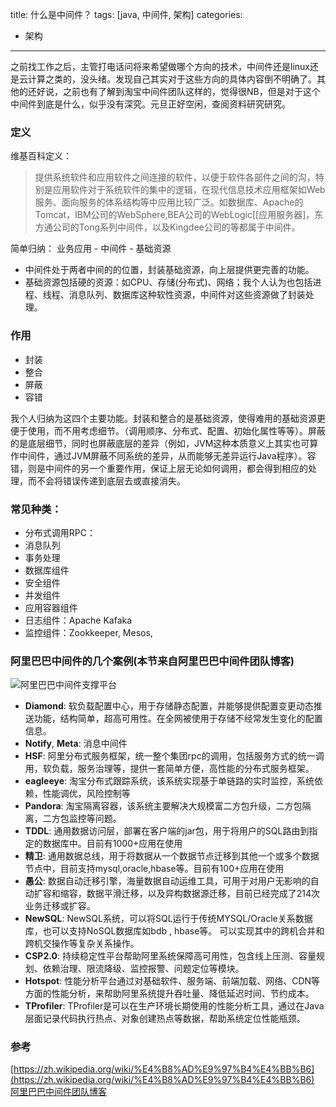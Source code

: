 title: 什么是中间件？
tags: [java, 中间件, 架构]
categories: 
- 架构
---

之前找工作之后，主管打电话问将来希望做哪个方向的技术，中间件还是linux还是云计算之类的，没头绪。发现自己其实对于这些方向的具体内容倒不明确了。其他的还好说，之前也有了解到淘宝中间件团队这样的，觉得很NB，但是对于这个中间件到底是什么，似乎没有深究。元旦正好空闲，查阅资料研究研究。

### 定义
维基百科定义：
>提供系统软件和应用软件之间连接的软件，以便于软件各部件之间的沟，特别是应用软件对于系统软件的集中的逻辑，在现代信息技术应用框架如Web服务、面向服务的体系结构等中应用比较广泛。如数据库、Apache的Tomcat，IBM公司的WebSphere,BEA公司的WebLogic[[应用服务器]，东方通公司的Tong系列中间件，以及Kingdee公司的等都属于中间件。

简单归纳：
业务应用 - 中间件 - 基础资源
- 中间件处于两者中间的的位置，封装基础资源，向上层提供更完善的功能。
- 基础资源包括硬的资源：如CPU、存储(分布式)、网络；我个人认为也包括进程、线程、消息队列、数据库这种软性资源，中间件对这些资源做了封装处理。


### 作用
- 封装
- 整合
- 屏蔽
- 容错

我个人归纳为这四个主要功能。封装和整合的是基础资源，使得难用的基础资源更便于使用，而不用考虑细节。（调用顺序、分布式、配置、初始化属性等等）。屏蔽的是底层细节，同时也屏蔽底层的差异（例如，JVM这种本质意义上其实也可算作中间件，通过JVM屏蔽不同系统的差异，从而能够无差异运行Java程序）。容错，则是中间件的另一个重要作用，保证上层无论如何调用，都会得到相应的处理，而不会将错误传递到底层去或直接消失。

### 常见种类：
- 分布式调用RPC：
- 消息队列
- 事务处理
- 数据库组件
- 安全组件
- 并发组件
- 应用容器组件
- 日志组件：Apache Kafaka
- 监控组件：Zookkeeper, Mesos, 

### 阿里巴巴中间件的几个案例(本节来自阿里巴巴中间件团队博客)
![阿里巴巴中间件支撑平台](http://jm.taobao.org/wp-content/uploads/2013/07/jm.jpg)

- **Diamond**: 软负载配置中心，用于存储静态配置，并能够提供配置变更动态推送功能，结构简单，超高可用性。在全网被使用于存储不经常发生变化的配置信息。
- **Notify**, **Meta**: 消息中间件
- **HSF**: 阿里分布式服务框架，统一整个集团rpc的调用，包括服务方式的统一调用，软负载，服务治理等，提供一套简单方便，高性能的分布式服务框架。
- **eagleeye**: 淘宝分布式跟踪系统，该系统实现基于单链路的实时监控，系统依赖，性能调优，风险控制等
- **Pandora**: 淘宝隔离容器，该系统主要解决大规模富二方包升级，二方包隔离，二方包监控等问题。
- **TDDL**: 通用数据访问层，部署在客户端的jar包，用于将用户的SQL路由到指定的数据库中。目前有1000+应用在使用
- **精卫**: 通用数据总线，用于将数据从一个数据节点迁移到其他一个或多个数据节点中，目前支持mysql,oracle,hbase等。目前有100+应用在使用
- **愚公**: 数据自动迁移引擎，海量数据自动运维工具，可用于对用户无影响的自动扩容和缩容，数据平滑迁移，以及异构数据源迁移，目前已经完成了214次业务迁移或扩容。
- **NewSQL**: NewSQL系统，可以将SQL运行于传统MYSQL/Oracle关系数据库，也可以支持NoSQL数据库如bdb , hbase等。 可以实现其中的跨机合并和跨机交操作等复杂关系操作。
- **CSP2.0**: 持续稳定性平台帮助阿里系统保障高可用性，包含线上压测、容量规划、依赖治理、限流降级、监控报警、问题定位等模块。
- **Hotspot**: 性能分析平台通过对基础软件、服务端、前端加载、网络、CDN等方面的性能分析，来帮助阿里系统提升吞吐量、降低延迟时间、节约成本。
- **TProfiler**: TProfiler是可以在生产环境长期使用的性能分析工具，通过在Java层面记录代码执行热点、对象创建热点等数据，帮助系统定位性能瓶颈。


### 参考
[https://zh.wikipedia.org/wiki/%E4%B8%AD%E9%97%B4%E4%BB%B6](https://zh.wikipedia.org/wiki/%E4%B8%AD%E9%97%B4%E4%BB%B6)
[阿里巴巴中间件团队博客](http://jm-blog.aliapp.com/?page_id=2449)
